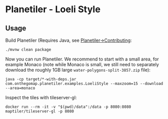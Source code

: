 # Planetiler - Loeli Style

## Usage

Build Planetiler (Requires Java, see [Planetiler->Contributing](https://github.com/onthegomap/planetiler/blob/main/CONTRIBUTING.md):

```
./mvnw clean package
```

Now you can run Planetiler. We recommend to start with a small area, for example Monaco (note while Monaco is small, we still need to separately download the roughly 1GB large `water-polygons-split-3857.zip` file):

```
java -cp target/*-with-deps.jar com.onthegomap.planetiler.examples.LoeliStyle --maxzoom=15 --download --area=monaco
```

Inspect the tiles with tileserver-gl:

```
docker run --rm -it -v "$(pwd)/data":/data -p 8080:8080 maptiler/tileserver-gl -p 8080
```


